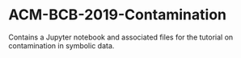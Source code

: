 # ACM-BCB-2019-Contamination
Contains a Jupyter notebook and associated files for the tutorial on contamination in symbolic data.
